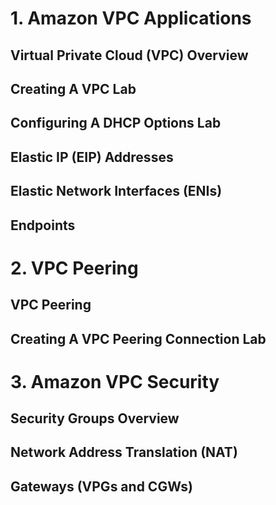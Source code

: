 # 1. Amazon VPC Applications
## Virtual Private Cloud (VPC) Overview
## Creating A VPC Lab
## Configuring A DHCP Options Lab
## Elastic IP (EIP) Addresses
## Elastic Network Interfaces (ENIs)
## Endpoints

# 2. VPC Peering
## VPC Peering
## Creating A VPC Peering Connection Lab

# 3. Amazon VPC Security
## Security Groups Overview
## Network Address Translation (NAT)
## Gateways (VPGs and CGWs)
